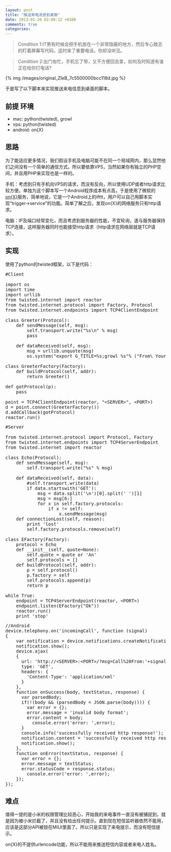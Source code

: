 ```yaml
---
layout: post
title: "推送来电消息到桌面"
date: 2013-01-26 02:08:12 +0100
comments: true
categories: 
---
```


> Condition 1:IT男有时候会把手机放在一个非常隐蔽的地方，然后专心致志的盯着屏幕写代码，这时来了重要电话，你却没听见。

> Condition 2:出门匆忙，手机忘了带，又不方便回去拿，如何及时知道有谁正在给你打电话?

{% img /images/original_ZIeB_7c5500000bcc118d.jpg %}

于是写了以下脚本来实现推送来电信息到桌面的脚本。
## 前提 环境

* mac: python(twisted), growl
* vps: python(twisted)
* android: on{X}

## 思路
为了能适应更多情况，我们假设手机及电脑可能不在同一个局域网内，那么显然他们之间没有一个简单的通信方式。所以要依靠VPS，当然如果你有独立的PHP空间，并且用PHP来实现也是一样的。

手机：考虑到只有手机向VPS的请求，而没有反向，所以使用UDP或者http请求比较方便。单独为这个脚本写一个Android程序成本有点高，于是使用了微软的<a href="http://onx.ms/" target="_blank">on{X}</a>服务，简单地说，它是一个Android上的ifttt，用户可以自己用脚本实现“trigger-&gt;service”的功能。简单了解之后，发现on{X}的网络服务只有http请求。

电脑：IP及端口经常变化，而且考虑到服务器的性能，不宜轮询，遂与服务器保持TCP连接，这样服务器同时也能接受http请求（http请求在网络层就是TCP请求）。

## 实现
使用了python的twisted框架，以下是代码：
<pre class="brush: python; gutter: true">#Client

import os
import time
import urllib
from twisted.internet import reactor
from twisted.internet.protocol import Factory, Protocol
from twisted.internet.endpoints import TCP4ClientEndpoint

class Greeter(Protocol):
    def sendMessage(self, msg):
        self.transport.write(&quot;%s\n&quot; % msg)
        pass

    def dataReceived(self, msg):
        msg = urllib.unquote(msg)
        os.system(&quot;export G_TITLE=%s;growl %s&quot;% (&quot;From\ Your\ Phone&quot;, msg))

class GreeterFactory(Factory):
    def buildProtocol(self, addr):
        return Greeter()

def gotProtocol(p):
    pass

point = TCP4ClientEndpoint(reactor, &quot;&lt;SERVER&gt;&quot;, &lt;PORT&gt;)
d = point.connect(GreeterFactory())
d.addCallback(gotProtocol)
reactor.run()</pre>
<pre class="brush: python; gutter: true">#Server

from twisted.internet.protocol import Protocol, Factory
from twisted.internet.endpoints import TCP4ServerEndpoint
from twisted.internet import reactor

class Echo(Protocol):
    def sendMessage(self, msg):
        self.transport.write(&quot;%s&quot; % msg)

    def dataReceived(self, data):
        #self.transport.write(data)
        if data.startswith(&#039;GET&#039;):
            msg = data.split(&#039;\n&#039;)[0].split(&#039; &#039;)[1]
            msg = msg[6:]
            for x in self.factory.protocols:
                if x != self:
                    x.sendMessage(msg)
    def connectionLost(self, reason):
        print &#039;lost&#039;
        self.factory.protocols.remove(self)

class EFactory(Factory):
    protocol = Echo
    def __init__(self, quote=None):
        self.quote = quote or &#039;An&#039;
        self.protocols = []
    def buildProtocol(self, addr):
        p = self.protocol()
        p.factory = self
        self.protocols.append(p)
        return p

while True:
    endpoint = TCP4ServerEndpoint(reactor, &lt;PORT&gt;)
    endpoint.listen(EFactory(&quot;Ok&quot;))
    reactor.run()
    print &#039;stop&#039;</pre>
<pre class="brush: javascript; gutter: true">//Android
device.telephony.on(&#039;incomingCall&#039;, function (signal) 
{
    var notification = device.notifications.createNotification(&#039;Calling&#039;);
    notification.show();
    device.ajax(
    {
      url: &#039;http://&lt;SERVER&gt;:&lt;PORT&gt;/?msg=Call%20From:&#039;+signal.phoneNumber,
      type: &#039;GET&#039;,
      headers: {
        &#039;Content-Type&#039;: &#039;application/xml&#039;
      }
    },
    function onSuccess(body, textStatus, response) {
      var parsedBody;
      if(!(body &amp;&amp; (parsedBody = JSON.parse(body)))) {
        var error = {};
        error.message = &#039;invalid body format&#039;;
        error.content = body;
          console.error(&#039;error: &#039;,error);
      }
      console.info(&#039;successfully received http response!&#039;);
      notification.content = &#039;successfully received http response!&#039;;
      notification.show();
    },
    function onError(textStatus, response) {
      var error = {};
      error.message = textStatus;
      error.statusCode = response.status;
        console.error(&#039;error: &#039;,error);
    });
});</pre>
<h2>难点</h2>
值得一提的是小米的权限管理比较恶心，开始我的来电事件一直没有被捕捉到，就是因为被小米拦截了，并且没有给出任何提示。直到现在短信监听器依然不能用，应该是这部分API被锁在MIUI里面了。所以只是实现了来电提示，而没有短信提示。

on{X}的不提供urlencode功能，所以不能用来推送短信内容或者来电人姓名。
